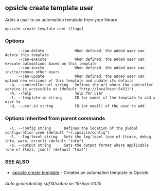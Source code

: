 ## opsicle create template user

Adds a user to an automation template from your library

```
opsicle create template user [flags]
```

### Options

```
      --can-delete              When defined, the added user can delete this template
      --can-execute             When defined, the added user can execute automations based on this template
      --can-invite              When defined, the added user can invite/remove other users
      --can-update              When defined, the added user can upload new versions of this template and update its details
  -u, --controller-url string   Defines the url where the controller service is accessible at (default "http://localhost:54321")
  -h, --help                    help for user
  -t, --template-id string      ID (or name) of the template to add a user to
  -U, --user-id string          ID (or email) of the user to add
```

### Options inherited from parent commands

```
  -C, --config string      Defines the location of the global configuration used (default "~/.opsicle/config")
  -l, --log-level string   Sets the log level (one of [trace, debug, info, warn, error]) (default "info")
  -o, --output string      Sets the output format where applicable (one of [text, json]) (default "text")
```

### SEE ALSO

* [opsicle create template](cli/opsicle_create_template.md)	 - Creates an automation template in Opsicle

###### Auto generated by spf13/cobra on 15-Sep-2025
